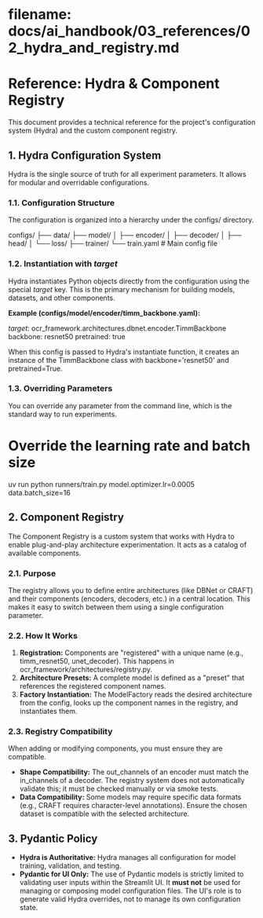 # **filename: docs/ai_handbook/03_references/02_hydra_and_registry.md**

# **Reference: Hydra & Component Registry**

This document provides a technical reference for the project's configuration system (Hydra) and the custom component registry.

## **1. Hydra Configuration System**

Hydra is the single source of truth for all experiment parameters. It allows for modular and overridable configurations.

### **1.1. Configuration Structure**

The configuration is organized into a hierarchy under the configs/ directory.

configs/
├── data/
├── model/
│   ├── encoder/
│   ├── decoder/
│   ├── head/
│   └── loss/
├── trainer/
└── train.yaml  # Main config file

### **1.2. Instantiation with _target_**

Hydra instantiates Python objects directly from the configuration using the special _target_ key. This is the primary mechanism for building models, datasets, and other components.

**Example (configs/model/encoder/timm_backbone.yaml):**

_target_: ocr_framework.architectures.dbnet.encoder.TimmBackbone
backbone: resnet50
pretrained: true

When this config is passed to Hydra's instantiate function, it creates an instance of the TimmBackbone class with backbone='resnet50' and pretrained=True.

### **1.3. Overriding Parameters**

You can override any parameter from the command line, which is the standard way to run experiments.

# Override the learning rate and batch size
uv run python runners/train.py model.optimizer.lr=0.0005 data.batch_size=16

## **2. Component Registry**

The Component Registry is a custom system that works with Hydra to enable plug-and-play architecture experimentation. It acts as a catalog of available components.

### **2.1. Purpose**

The registry allows you to define entire architectures (like DBNet or CRAFT) and their components (encoders, decoders, etc.) in a central location. This makes it easy to switch between them using a single configuration parameter.

### **2.2. How It Works**

1. **Registration:** Components are "registered" with a unique name (e.g., timm_resnet50, unet_decoder). This happens in ocr_framework/architectures/registry.py.
2. **Architecture Presets:** A complete model is defined as a "preset" that references the registered component names.
3. **Factory Instantiation:** The ModelFactory reads the desired architecture from the config, looks up the component names in the registry, and instantiates them.

### **2.3. Registry Compatibility**

When adding or modifying components, you must ensure they are compatible.

* **Shape Compatibility:** The out_channels of an encoder must match the in_channels of a decoder. The registry system does not automatically validate this; it must be checked manually or via smoke tests.
* **Data Compatibility:** Some models may require specific data formats (e.g., CRAFT requires character-level annotations). Ensure the chosen dataset is compatible with the selected architecture.

## **3. Pydantic Policy**

* **Hydra is Authoritative:** Hydra manages all configuration for model training, validation, and testing.
* **Pydantic for UI Only:** The use of Pydantic models is strictly limited to validating user inputs within the Streamlit UI. It **must not** be used for managing or composing model configuration files. The UI's role is to generate valid Hydra overrides, not to manage its own configuration state.
